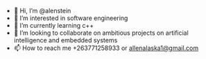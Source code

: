 - 👋 Hi, I’m @alenstein
- 👀 I’m interested in software engineering
- 🌱 I’m currently learning c++
- 💞️ I’m looking to collaborate on ambitious projects on artificial intelligence and embedded systems
- 📫 How to reach me +263771258933 or allenalaska1@gmail.com

<!---
alenstein/alenstein is a ✨ special ✨ repository because its `README.md` (this file) appears on your GitHub profile.
You can click the Preview link to take a look at your changes.
--->

